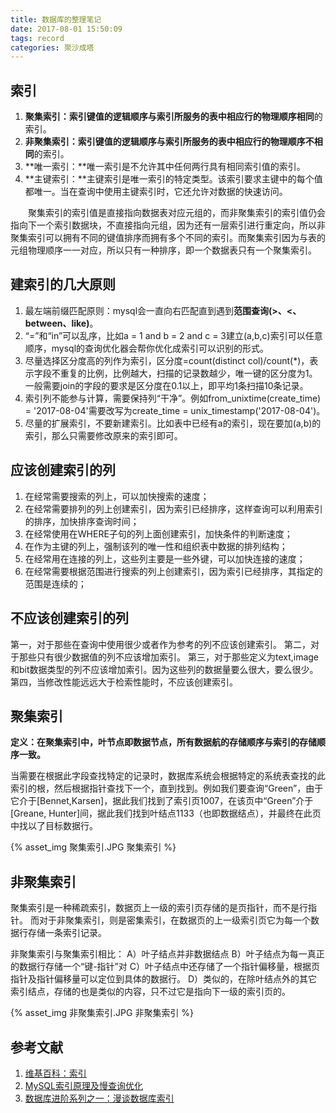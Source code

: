 ```yaml
---
title: 数据库的整理笔记
date: 2017-08-01 15:50:09
tags: record
categories: 聚沙成塔
---
```

<!-- TOC -->

## 索引

1. **聚集索引：**索引键值的逻辑顺序与索引所服务的表中相应行的物理顺序**相同**的索引。
2. **非聚集索引：**索引键值的逻辑顺序与索引所服务的表中相应行的物理顺序**不相同**的索引。
3. **唯一索引：**唯一索引是不允许其中任何两行具有相同索引值的索引。
4. **主键索引：**主键索引是唯一索引的特定类型。该索引要求主键中的每个值都唯一。当在查询中使用主键索引时，它还允许对数据的快速访问。

&emsp;&emsp;聚集索引的索引值是直接指向数据表对应元组的，而非聚集索引的索引值仍会指向下一个索引数据块，不直接指向元组，因为还有一层索引进行重定向，所以非聚集索引可以拥有不同的键值排序而拥有多个不同的索引。而聚集索引因为与表的元组物理顺序一一对应，所以只有一种排序，即一个数据表只有一个聚集索引。


## 建索引的几大原则
1. 最左端前缀匹配原则：mysql会一直向右匹配直到遇到**范围查询(>、<、between、like)**。
2. “=”和“in”可以乱序，比如a = 1 and b = 2 and c = 3建立(a,b,c)索引可以任意顺序，mysql的查询优化器会帮你优化成索引可以识别的形式。
3. 尽量选择区分度高的列作为索引，区分度=count(distinct col)/count(*)，表示字段不重复的比例，比例越大，扫描的记录数越少，唯一键的区分度为1。一般需要join的字段的要求是区分度在0.1以上，即平均1条扫描10条记录。
4. 索引列不能参与计算，需要保持列“干净”。例如from_unixtime(create_time) = '2017-08-04'需要改写为create_time = unix_timestamp('2017-08-04')。
5. 尽量的扩展索引，不要新建索引。比如表中已经有a的索引，现在要加(a,b)的索引，那么只需要修改原来的索引即可。

## 应该创建索引的列
1. 在经常需要搜索的列上，可以加快搜索的速度；
2. 在经常需要排列的列上创建索引，因为索引已经排序，这样查询可以利用索引的排序，加快排序查询时间；
3. 在经常使用在WHERE子句的列上面创建索引，加快条件的判断速度；
4. 在作为主键的列上，强制该列的唯一性和组织表中数据的排列结构；
5. 在经常用在连接的列上，这些列主要是一些外键，可以加快连接的速度；
6. 在经常需要根据范围进行搜索的列上创建索引，因为索引已经排序，其指定的范围是连续的；

## 不应该创建索引的列
第一，对于那些在查询中使用很少或者作为参考的列不应该创建索引。
第二，对于那些只有很少数据值的列不应该增加索引。
第三，对于那些定义为text,image和bit数据类型的列不应该增加索引。因为这些列的数据量要么很大，要么很少。
第四，当修改性能远远大于检索性能时，不应该创建索引。

## 聚集索引

**定义：在聚集索引中，叶节点即数据节点，所有数据航的存储顺序与索引的存储顺序一致。**

当需要在根据此字段查找特定的记录时，数据库系统会根据特定的系统表查找的此索引的根，然后根据指针查找下一个，直到找到。例如我们要查询“Green”，由于它介于[Bennet,Karsen]，据此我们找到了索引页1007，在该页中“Green”介于[Greane, Hunter]间，据此我们找到叶结点1133（也即数据结点），并最终在此页中找以了目标数据行。

{% asset_img 聚集索引.JPG 聚集索引 %}

## 非聚集索引

聚集索引是一种稀疏索引，数据页上一级的索引页存储的是页指针，而不是行指针。
而对于非聚集索引，则是密集索引，在数据页的上一级索引页它为每一个数据行存储一条索引记录。

非聚集索引与聚集索引相比：
A）叶子结点并非数据结点
B）叶子结点为每一真正的数据行存储一个“键-指针”对
C）叶子结点中还存储了一个指针偏移量，根据页指针及指针偏移量可以定位到具体的数据行。
D）类似的，在除叶结点外的其它索引结点，存储的也是类似的内容，只不过它是指向下一级的索引页的。

{% asset_img 非聚集索引.JPG 非聚集索引 %}



## 参考文献

1. [维基百科：索引](https://zh.wikipedia.org/wiki/%E6%95%B0%E6%8D%AE%E5%BA%93%E7%B4%A2%E5%BC%95)
2. [MySQL索引原理及慢查询优化](https://tech.meituan.com/mysql-index.html)
3. [数据库进阶系列之一：漫谈数据库索引](http://www.cnblogs.com/morvenhuang/archive/2009/03/30/1425534.html)